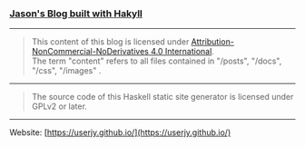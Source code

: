 ### [Jason's Blog built with Hakyll](https://userjy.github.io/)

---

> This content of this blog is licensed under [Attribution-NonCommercial-NoDerivatives 4.0 International][cc-by-nc-nd].  
The term "content" refers to all files contained in "/posts", "/docs", "/css", "/images" .


[cc-by-nc-nd]: https://creativecommons.org/licenses/by-nc-nd/4.0/

---

> The source code of this Haskell static site generator is licensed under GPLv2 or later.

---

Website: [https://userjy.github.io/](https://userjy.github.io/)